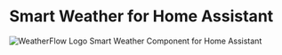 # Smart Weather for Home Assistant
![WeatherFlow Logo](https://github.com/briis/hass-SmartWeather/blob/master/images/weatherflow.png)  Smart Weather Component for Home Assistant

